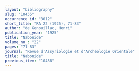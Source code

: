 ```yaml
---
layout: "bibliography"
slug: "10435"
occurrence_id: "3012"
short_title: "RA 22 (1925), 71-83"
author: "de Genouillac, Henri"
publication_year: "1925"
title: "Nabonide"
volume_no_: "22"
pages: "71-83"
journal: "Revue d'Assyriologie et d'Archéologie Orientale"
title: "Nabonide"
previous_item: "10438"
---
```

